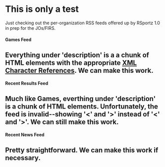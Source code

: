 This is only a test
==============
Just checking out the per-organization RSS feeds offered up by RSportz 1.0 in prep for the JOs/FIRS.  


#### Games Feed
Everything under 'description' is a a chunk of HTML elements with the appropriate [XML Character References](XML_character_references).  We can make this work.
---
#### Recent Results Feed
Much like Games, everthing under 'description' is a chunk of HTML elements.  Unfortunately, the feed is invalid--showing '<' and '>' instead of '&lt;' and '&gt;'.  We can still make this work.
---
#### Recent News Feed
Pretty straightforward.  We can make this work if necessary.
---